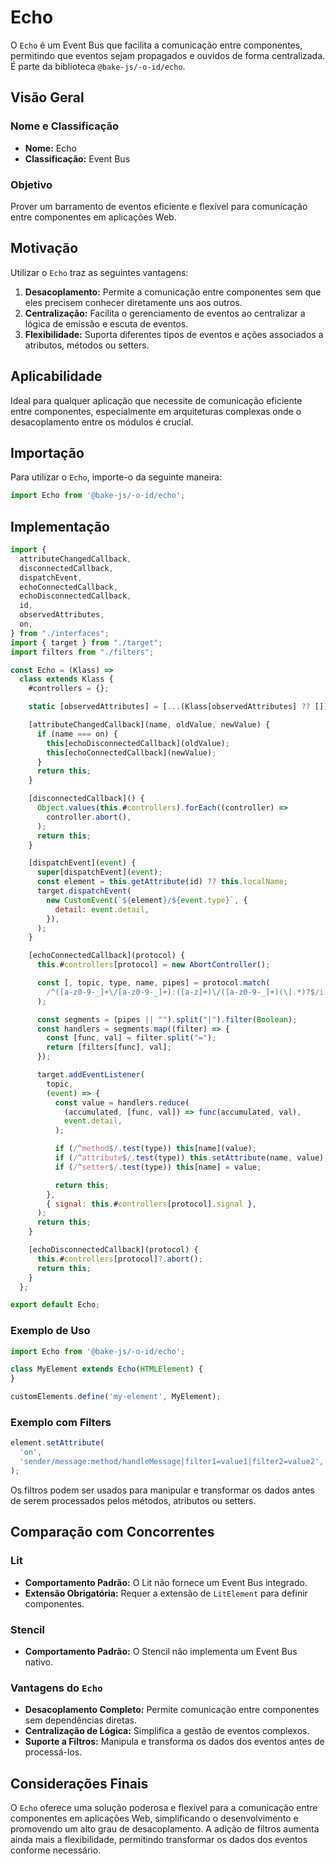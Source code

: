 # Echo

O `Echo` é um Event Bus que facilita a comunicação entre componentes, permitindo que eventos sejam propagados e ouvidos de forma centralizada. É parte da biblioteca `@bake-js/-o-id/echo`.

## Visão Geral

### Nome e Classificação

- **Nome:** Echo
- **Classificação:** Event Bus

### Objetivo

Prover um barramento de eventos eficiente e flexível para comunicação entre componentes em aplicações Web.

## Motivação

Utilizar o `Echo` traz as seguintes vantagens:

1. **Desacoplamento:** Permite a comunicação entre componentes sem que eles precisem conhecer diretamente uns aos outros.
2. **Centralização:** Facilita o gerenciamento de eventos ao centralizar a lógica de emissão e escuta de eventos.
3. **Flexibilidade:** Suporta diferentes tipos de eventos e ações associados a atributos, métodos ou setters.

## Aplicabilidade

Ideal para qualquer aplicação que necessite de comunicação eficiente entre componentes, especialmente em arquiteturas complexas onde o desacoplamento entre os módulos é crucial.

## Importação

Para utilizar o `Echo`, importe-o da seguinte maneira:

```javascript
import Echo from '@bake-js/-o-id/echo';
```

## Implementação

```javascript
import {
  attributeChangedCallback,
  disconnectedCallback,
  dispatchEvent,
  echoConnectedCallback,
  echoDisconnectedCallback,
  id,
  observedAttributes,
  on,
} from "./interfaces";
import { target } from "./target";
import filters from "./filters";

const Echo = (Klass) =>
  class extends Klass {
    #controllers = {};

    static [observedAttributes] = [...(Klass[observedAttributes] ?? []), on];

    [attributeChangedCallback](name, oldValue, newValue) {
      if (name === on) {
        this[echoDisconnectedCallback](oldValue);
        this[echoConnectedCallback](newValue);
      }
      return this;
    }

    [disconnectedCallback]() {
      Object.values(this.#controllers).forEach((controller) =>
        controller.abort(),
      );
      return this;
    }

    [dispatchEvent](event) {
      super[dispatchEvent](event);
      const element = this.getAttribute(id) ?? this.localName;
      target.dispatchEvent(
        new CustomEvent(`${element}/${event.type}`, {
          detail: event.detail,
        }),
      );
    }

    [echoConnectedCallback](protocol) {
      this.#controllers[protocol] = new AbortController();

      const [, topic, type, name, pipes] = protocol.match(
        /^([a-z0-9-_]+\/[a-z0-9-_]+):([a-z]+)\/([a-z0-9-_]+)(\|.*)?$/i,
      );

      const segments = (pipes || "").split("|").filter(Boolean);
      const handlers = segments.map((filter) => {
        const [func, val] = filter.split("=");
        return [filters[func], val];
      });

      target.addEventListener(
        topic,
        (event) => {
          const value = handlers.reduce(
            (accumulated, [func, val]) => func(accumulated, val),
            event.detail,
          );

          if (/^method$/.test(type)) this[name](value);
          if (/^attribute$/.test(type)) this.setAttribute(name, value);
          if (/^setter$/.test(type)) this[name] = value;

          return this;
        },
        { signal: this.#controllers[protocol].signal },
      );
      return this;
    }

    [echoDisconnectedCallback](protocol) {
      this.#controllers[protocol]?.abort();
      return this;
    }
  };

export default Echo;
```

### Exemplo de Uso

```javascript
import Echo from '@bake-js/-o-id/echo';

class MyElement extends Echo(HTMLElement) {
}

customElements.define('my-element', MyElement);
```

### Exemplo com Filters

```javascript
element.setAttribute(
  'on',
  'sender/message:method/handleMessage|filter1=value1|filter2=value2',
);
```

Os filtros podem ser usados para manipular e transformar os dados antes de serem processados pelos métodos, atributos ou setters. 

## Comparação com Concorrentes

### Lit

- **Comportamento Padrão:** O Lit não fornece um Event Bus integrado.
- **Extensão Obrigatória:** Requer a extensão de `LitElement` para definir componentes.

### Stencil

- **Comportamento Padrão:** O Stencil não implementa um Event Bus nativo.

### Vantagens do `Echo`

- **Desacoplamento Completo:** Permite comunicação entre componentes sem dependências diretas.
- **Centralização de Lógica:** Simplifica a gestão de eventos complexos.
- **Suporte a Filtros:** Manipula e transforma os dados dos eventos antes de processá-los.

## Considerações Finais

O `Echo` oferece uma solução poderosa e flexível para a comunicação entre componentes em aplicações Web, simplificando o desenvolvimento e promovendo um alto grau de desacoplamento. A adição de filtros aumenta ainda mais a flexibilidade, permitindo transformar os dados dos eventos conforme necessário.
